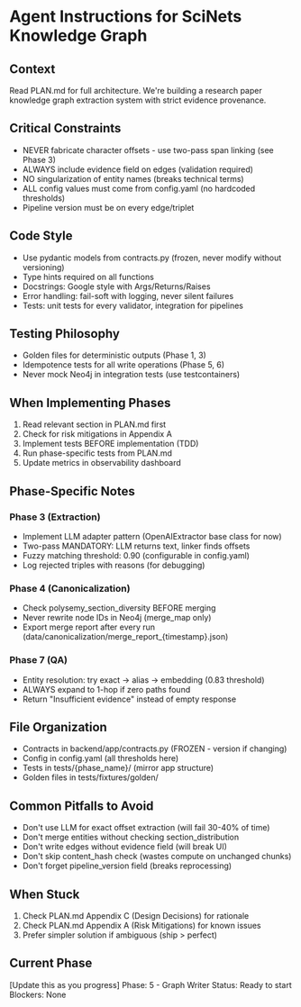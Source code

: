 # Agent Instructions for SciNets Knowledge Graph

## Context
Read PLAN.md for full architecture. We're building a research paper knowledge graph extraction system with strict evidence provenance.

## Critical Constraints
- NEVER fabricate character offsets - use two-pass span linking (see Phase 3)
- ALWAYS include evidence field on edges (validation required)
- NO singularization of entity names (breaks technical terms)
- ALL config values must come from config.yaml (no hardcoded thresholds)
- Pipeline version must be on every edge/triplet

## Code Style
- Use pydantic models from contracts.py (frozen, never modify without versioning)
- Type hints required on all functions
- Docstrings: Google style with Args/Returns/Raises
- Error handling: fail-soft with logging, never silent failures
- Tests: unit tests for every validator, integration for pipelines

## Testing Philosophy
- Golden files for deterministic outputs (Phase 1, 3)
- Idempotence tests for all write operations (Phase 5, 6)
- Never mock Neo4j in integration tests (use testcontainers)

## When Implementing Phases
1. Read relevant section in PLAN.md first
2. Check for risk mitigations in Appendix A
3. Implement tests BEFORE implementation (TDD)
4. Run phase-specific tests from PLAN.md
5. Update metrics in observability dashboard

## Phase-Specific Notes

### Phase 3 (Extraction)
- Implement LLM adapter pattern (OpenAIExtractor base class for now)
- Two-pass MANDATORY: LLM returns text, linker finds offsets
- Fuzzy matching threshold: 0.90 (configurable in config.yaml)
- Log rejected triples with reasons (for debugging)

### Phase 4 (Canonicalization)
- Check polysemy_section_diversity BEFORE merging
- Never rewrite node IDs in Neo4j (merge_map only)
- Export merge report after every run (data/canonicalization/merge_report_{timestamp}.json)

### Phase 7 (QA)
- Entity resolution: try exact → alias → embedding (0.83 threshold)
- ALWAYS expand to 1-hop if zero paths found
- Return "Insufficient evidence" instead of empty response

## File Organization
- Contracts in backend/app/contracts.py (FROZEN - version if changing)
- Config in config.yaml (all thresholds here)
- Tests in tests/{phase_name}/ (mirror app structure)
- Golden files in tests/fixtures/golden/

## Common Pitfalls to Avoid
- Don't use LLM for exact offset extraction (will fail 30-40% of time)
- Don't merge entities without checking section_distribution
- Don't write edges without evidence field (will break UI)
- Don't skip content_hash check (wastes compute on unchanged chunks)
- Don't forget pipeline_version field (breaks reprocessing)

## When Stuck
1. Check PLAN.md Appendix C (Design Decisions) for rationale
2. Check PLAN.md Appendix A (Risk Mitigations) for known issues
3. Prefer simpler solution if ambiguous (ship > perfect)

## Current Phase
[Update this as you progress]
Phase: 5 - Graph Writer
Status: Ready to start
Blockers: None
